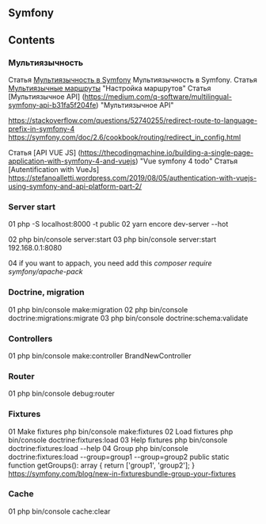 ## Symfony

## Contents

### **Мультиязычность**

Статья [Мультиязычность в Symfony](https://phrase.com/blog/posts/symfony-4-i18n/ "Использование связки Controller Service Repository Model в Laravel") Мультиязычность в Symfony.
Статья [Мультиязычные маршруты](https://symfony.com/blog/new-in-symfony-4-1-internationalized-routing) "Настройка маршрутов"
Статья [Мультиязычное API] (https://medium.com/q-software/multilingual-symfony-api-b31fa5f204fe) "Мультиязычное API"

https://stackoverflow.com/questions/52740255/redirect-route-to-language-prefix-in-symfony-4
https://symfony.com/doc/2.6/cookbook/routing/redirect_in_config.html

Статья [API VUE JS] (https://thecodingmachine.io/building-a-single-page-application-with-symfony-4-and-vuejs) "Vue symfony 4 todo"
Статья [Autentification with VueJs] https://stefanoalletti.wordpress.com/2019/08/05/authentication-with-vuejs-using-symfony-and-api-platform-part-2/

### **Server start**

01 php -S localhost:8000 -t public
02 yarn encore dev-server --hot

02 php bin/console server:start
03 php bin/console server:start 192.168.0.1:8080

04 if you want to appach, you need add this *composer require symfony/apache-pack*  

### **Doctrine, migration** 

01 php bin/console make:migration
02 php bin/console doctrine:migrations:migrate
03 php bin/console doctrine:schema:validate
 
### **Controllers** 
 
01 php bin/console make:controller BrandNewController 

### **Router** 

01 php bin/console debug:router
 
### **Fixtures** 

01 Make fixtures php bin/console make:fixtures
02 Load fixtures php bin/console doctrine:fixtures:load
03 Help fixtures php bin/console doctrine:fixtures:load --help
04 Group    php bin/console doctrine:fixtures:load --group=group1 --group=group2
public static function getGroups(): array
{
	return ['group1', 'group2'];
}
https://symfony.com/blog/new-in-fixturesbundle-group-your-fixtures

### **Cache** 

01 php bin/console cache:clear
